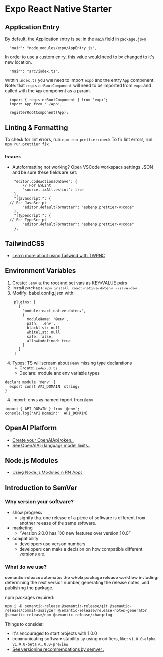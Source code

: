 # Expo React Native Starter

## Application Entry

By default, the Application entry is set in the `main` field in `package.json`

```
  "main": "node_modules/expo/AppEntry.js",
```

In order to use a custom entry, this value would need to be changed to it's new location.

```
  "main": "src/index.ts",
```

Within `index.ts` you will need to import `expo` and the entry `App` component.
Note: that `registerRootComponent` will need to be imported from `expo` and called with the `App` component as a param.

```
  import { registerRootComponent } from 'expo';
  import App from './App';

  registerRootComponent(App);
```

## Linting & Formatting

To check for lint errors, run: `npm run prettier:check`
To fix lint errors, run: `npm run prettier:fix`

### Issues

- Autoformatting not working? Open VSCode workspace settings JSON and be sure these fields are set:

```
	"editor.codeActionsOnSave": {
		// For ESLint
		"source.fixAll.eslint": true
	},
	"[javascript]": {
  // For JavaScript
		"editor.defaultFormatter": "esbenp.prettier-vscode"
	},
	"[typescript]": {
  // For TypeScript
		"editor.defaultFormatter": "esbenp.prettier-vscode"
	},
```

## TailwindCSS

- [Learn more about using Tailwind with TWRNC](https://www.npmjs.com/package/twrnc)

## Environment Variables

1. Create: `.env` at the root and set vars as KEY=VALUE pairs
2. Install package: `npm install react-native-dotenv --save-dev`
3. Modify: babel.config.json with:

```
    plugins: [
      [
        'module:react-native-dotenv',
        {
          moduleName: '@env',
          path: '.env',
          blacklist: null,
          whitelist: null,
          safe: false,
          allowUndefined: true
        }
      ]
    ]
```

4. Types: TS will scream about `@env` missing type declarations
   - Create: `index.d.ts`
   - Declare: module and env variable types

```
declare module '@env' {
  export const API_DOMAIN: string;
}
```

4. Import: envs as named import from `@env`

```
import { API_DOMAIN } from '@env';
console.log('API Domain:', API_DOMAIN)
```

## OpenAI Platform

- [Create your OpenAIApi token..](https://platform.openai.com/)
- [See OpenAIApi language model limits..](https://platform.openai.com/account/rate-limits)

## Node.js Modules

- [Using Node.js Modules in RN Apps](https://javascript.plainenglish.io/using-core-node-js-modules-in-react-native-apps-e6002a33b6ff)

## Introduction to SemVer

### Why version your software?
  - show progress
    - signify that one release of a piece of software is different from another release of the same software.
  - marketing
    - “Version 2.0.0 has 100 new features over version 1.0.0” 
  - compatibility
    - developers use version numbers
    - developers can make a decision on how compatible different versions are.

### What do we use?

semantic-release automates the whole package release workflow including: determining the next version number, generating the release notes, and publishing the package.

npm packages required:

`npm i -D semantic-release @semantic-release/git @semantic-release/commit-analyzer @semantic-release/release-notes-generator @semantic-release/npm @semantic-release/changelog`

Things to consider: 

- it's encouraged to start projects with 1.0.0 
- communicating software stability by using modifiers, like: `v1.0.0-alpha` `v1.0.0-beta` `v1.0.0-preview`
- [See versioning recommendations by semver..](https://blog.greenkeeper.io/introduction-to-semver-d272990c44f2)